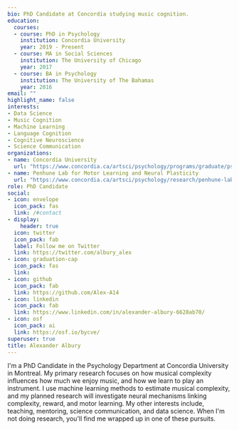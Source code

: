 ```yaml
---
bio: PhD Candidate at Concordia studying music cognition.
education:
  courses:
  - course: PhD in Psychology
    institution: Concordia University
    year: 2019 - Present
  - course: MA in Social Sciences
    institution: The University of Chicago
    year: 2017
  - course: BA in Psychology
    institution: The University of The Bahamas
    year: 2016
email: ""
highlight_name: false
interests:
- Data Science
- Music Cognition
- Machine Learning
- Language Cognition
- Cognitive Neuroscience
- Science Communication
organizations:
- name: Concordia University
  url: "https://www.concordia.ca/artsci/psychology/programs/graduate/psychology-phd.html"
- name: Penhune Lab for Motor Learning and Neural Plasticity
  url: "https://www.concordia.ca/artsci/psychology/research/penhune-lab.html"
role: PhD Candidate
social:
- icon: envelope
  icon_pack: fas
  link: /#contact
- display:
    header: true
  icon: twitter
  icon_pack: fab
  label: Follow me on Twitter
  link: https://twitter.com/albury_alex
- icon: graduation-cap
  icon_pack: fas
  link: 
- icon: github
  icon_pack: fab
  link: https://github.com/Alex-A14
- icon: linkedin
  icon_pack: fab
  link: https://www.linkedin.com/in/alexander-albury-6628ab70/
- icon: osf
  icon_pack: ai
  link: https://osf.io/bycve/
superuser: true
title: Alexander Albury
---
```


I'm a PhD Candidate in the Psychology Department at Concordia University in Montreal. My primary research focuses on how musical complexity influences how much we enjoy music, and how we learn to play an instrument. I use machine learning methods to estimate musical complexity, and my planned research will investigate neural mechanisms linking complexity, reward, and motor learning. My other interests include, teaching, mentoring, science communication, and data science. When I'm not doing research, you'll find me wrapped up in one of these pursuits.
